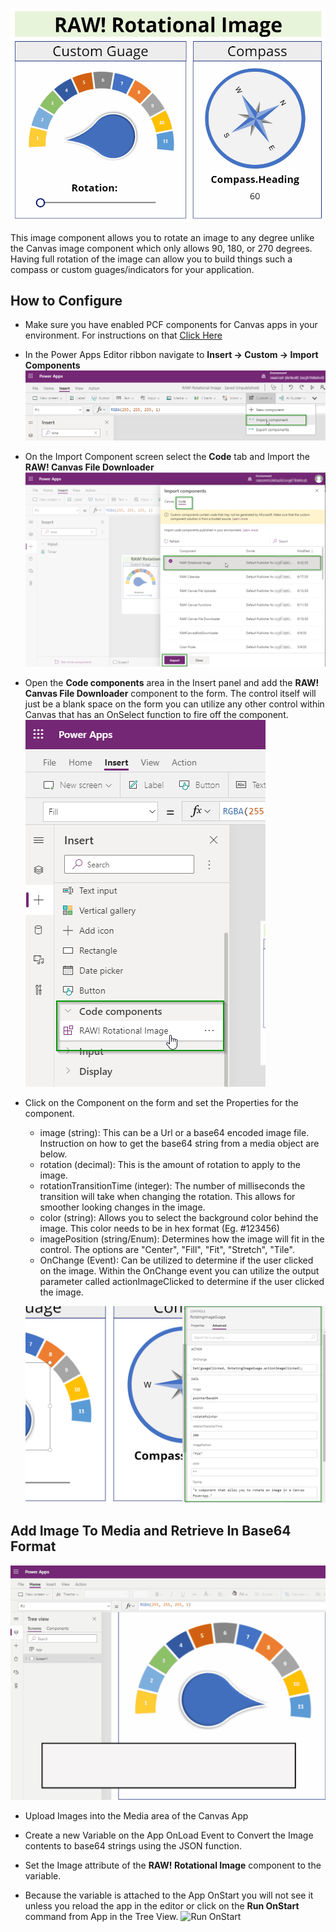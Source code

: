 ![Rotational Image](./images/RotationalImage.gif)

This image component allows you to rotate an image to any degree unlike the Canvas image component which only allows 90, 180, or 270 degrees.  Having full rotation of the image can allow you to build things such a compass or custom guages/indicators for your application.

## How to Configure

* Make sure you have enabled PCF components for Canvas apps in your environment.  For instructions on that [Click Here](https://docs.microsoft.com/en-us/powerapps/developer/component-framework/component-framework-for-canvas-apps)

* In the Power Apps Editor ribbon navigate to **Insert -> Custom -> Import Components**
![Import Component](./images/ImportComponentRibbon.png)

* On the Import Component screen select the **Code** tab and Import the **RAW! Canvas File Downloader**
![Add Component](./images/ImportComponent.png)

* Open the **Code components** area in the Insert panel and add the **RAW! Canvas File Downloader** component to the form.  The control itself will just be a blank space on the form you can utilize any other control within Canvas that has an OnSelect function to fire off the component.
![Add Component to Form](./images/AddComponentToForm.png)

* Click on the Component on the form and set the Properties for the component.
    * image (string): This can be a Url or a base64 encoded image file.  Instruction on how to get the base64 string from a media object are below.
    * rotation (decimal): This is the amount of rotation to apply to the image.
    * rotationTransitionTime (integer): The number of milliseconds the transition will take when changing the rotation.  This allows for smoother looking changes in the image.
    * color (string): Allows you to select the background color behind the image.  This color needs to be in hex format (Eg. #123456)
    * imagePosition (string/Enum): Determines how the image will fit in the control.  The options are "Center", "Fill", "Fit", "Stretch", "Tile".
    * OnChange (Event): Can be utilized to determine if the user clicked on the image.  Within the OnChange event you can utilize the output parameter called actionImageClicked to determine if the user clicked the image.

    
    ![Component Properties](./images/ComponentProperties.png)

## Add Image To Media and Retrieve In Base64 Format

![Set Component to Media](./images/ConverImageToBase64.gif)

* Upload Images into the Media area of the Canvas App
* Create a new Variable on the App OnLoad Event to Convert the Image contents to base64 strings using the JSON function.
* Set the Image attribute of the **RAW! Rotational Image** component to the variable.

* Because the variable is attached to the App OnStart you will not see it unless you reload the app in the editor or click on the **Run OnStart** command from App in the Tree View.
![Run OnStart](./image/RunOnStart.png)
